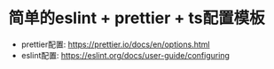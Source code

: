 # 简单的eslint + prettier + ts配置模板

* prettier配置: https://prettier.io/docs/en/options.html
* eslint配置: https://eslint.org/docs/user-guide/configuring
